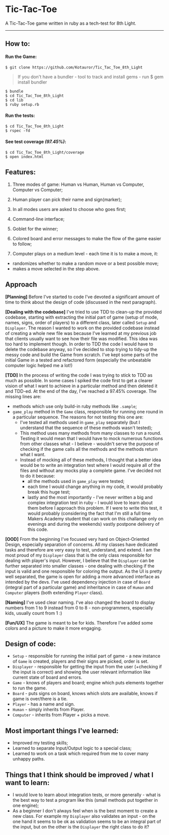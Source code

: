# Tic-Tac-Toe #

A Tic-Tac-Toe game written in ruby as a tech-test for 8th Light.
___________

## How to:

#### Run the Game:

```plain
$ git clone https://github.com/Kotauror/Tic_Tac_Toe_8th_Light
```
> If you don't have a bundler - tool to track and install gems - run $ gem install bundler

```plain
$ bundle
$ cd Tic_Tac_Toe_8th_Light
$ cd lib
$ ruby setup.rb
```

#### Run the tests:

```plain  
$ cd Tic_Tac_Toe_8th_Light
$ rspec -fd
```

#### See test coverage *(97.45%)*:

```plain
$ cd Tic_Tac_Toe_8th_Light/coverage
$ open index.html
```

## Features:

1. Three modes of game: Human vs Human, Human vs Computer, Computer vs Computer;

2. Human player can pick their name and sign(marker);

3. In all modes users are asked to choose who goes first;

4. Command-line interface;

5. Goblet for the winner;

6. Colored board and error messages to make the flow of the game easier to follow;

7. Computer plays on a medium level - each time it is to make a move, it:
  * randomizes whether to make a random move or a best possible move;
  * makes a move selected in the step above.

## Approach

**[Planning]** Before I've started to code I've devoted a significant amount of time to think about the design of code (discussed in the next paragraph).

**[Dealing with the codebase]** I've tried to use TDD to clean-up the provided codebase, starting with extracting the initial part of game (setup of mode, names, signs, order of players) to a different class, later called `Setup` and `Displayer`. The reason I wanted to work on the provided codebase instead of creating a whole new file was because I've learned at my previous job that clients usually want to see how their file was modified. This idea was too hard to implement though. In order to TDD the code I would have to delete the codebase anyway, so I've decided to stop trying to tidy-up the messy code and build the Game from scratch. I've kept some parts of the initial Game in a tested and refactored form (especially the unbeatable computer logic helped me a lot!)

**[TDD]** In the process of writing the code I was trying to stick to TDD as much as possible. In some cases I spiked the code first to get a clearer vision of what I want to achieve in a particular method and then deleted it and TDD-ed. At the end of the day, I've reached a 97.45% coverage. The missing lines are:
  * methods which use only build-in ruby methods like `.sample`;
  * `game_play` method in the `Game` class, responsible for running one round in a particular sequence. The reasons for not testing this one are:
    * I've tested all methods used in `game_play` separately (but I understand that the sequence of these methods wasn't tested);
    * This method uses many methods from many classes to run a round. Testing it would mean that I would have to mock numerous functions from other classes what - I believe - wouldn't serve the purpose of checking if the game calls all the methods and the methods return what I want.
    * Instead of mocking all of these methods, I thought that a better idea would be to write an integration test where I would require all of the files and without any mocks play a complete game. I've decided not to do it because:
      * all the methods used in `game_play` were tested;
      * each time I would change anything in my code, it would probably break this huge test;
      * lastly and the most importantly - I've never written a big and complex integration test in ruby - I would love to learn about them before I approach this problem. If I were to write this test, it would probably (considering the fact that I'm still a full time Makers Academy student that can work on this challange only on evenings and during the weekends) vastly postpone delivery of this code.

**[OOD]** From the beginning I've focused very hard on Object-Oriented Design, especially separation of concerns. All my classes have dedicated tasks and therefore are very easy to test, understand, and extend. I am the most proud of my `Displayer` class that is the only class responsible for dealing with player's input. However, I believe that the `Displayer` can be further separated into smaller classes - one dealing with checking if the input is valid and one responsible for coloring the output. As the UI is pretty well separated, the game is open for adding a more advanced interface as intended by the devs. I've  used dependency injection in case of `Board` (integral part of a particular game) and inheritance in case of `Human` and `Computer` players (both extending `Player` class).  

**[Naming]** I've used clear naming. I've also changed the board to display numbers from 1 to 9 instead from 0 to 8 - non-programmers, especially kids, usually count from 1 :)

**[Fun/UX]** The game is meant to be for kids. Therefore I've added some colors and a picture to make it more engaging.

## Design of code:

* `Setup` - responsible for running the initial part of game -  a new instance of `Game` is created, players and their signs are picked, order is set.
* `Displayer` - responsible for getting the input from the user (+checking if the input is correct) and showing the user relevant information like current state of board and errors.
* `Game` - knows of players and board; engine which puts elements together to run the game.
* `Board` - puts signs on board, knows which slots are available, knows if game is over/there is a tie.
* `Player` - has a name and sign.
* `Human` - simply inherits from Player.
* `Computer` - inherits from Player + picks a move.

## Most important things I've learned:

* Improved my testing skills;
* Learned to separate Input/Output logic to a special class;
* Learned to work on a task which required from me to cover many unhappy paths.

## Things that I think should be improved / what I want to learn:

* I would love to learn about integration tests, or more generally - what is the best way to test a program like this (small methods put together in one engine);
* As a beginner I don't always feel when is the best moment to create a new class. For example my `Displayer` also validates an input - on the one hand it seems to be ok as validation seems to be an integral part of the input, but on the other is the `Displayer` the right class to do it?

